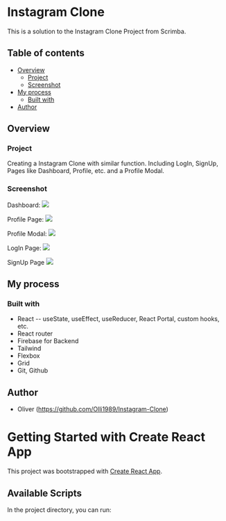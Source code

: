 # Instagram Clone

This is a solution to the Instagram Clone Project from Scrimba. 

## Table of contents

- [Overview](#overview)
  - [Project](#the-challenge)
  - [Screenshot](#screenshot)
- [My process](#my-process)
  - [Built with](#built-with)
- [Author](#author)

## Overview

### Project

Creating a Instagram Clone with similar function. 
Including LogIn, SignUp, Pages like Dashboard, Profile, etc. and a Profile Modal.

### Screenshot

Dashboard:
![](./images/Screenshot1.png)

Profile Page:
![](./images/Screenshot2.png)

Profile Modal:
![](./images/Screenshot3.png)

LogIn Page:
![](./images/Screenshot4.png)

SignUp Page
![](./images/Screenshot5.png)

## My process

### Built with

- React
-- useState, useEffect, useReducer, React Portal, custom hooks, etc.
- React router
- Firebase for Backend
- Tailwind
- Flexbox
- Grid
- Git, Github

## Author

- Oliver (https://github.com/Olli1989/Instagram-Clone)

# Getting Started with Create React App

This project was bootstrapped with [Create React App](https://github.com/facebook/create-react-app).

## Available Scripts

In the project directory, you can run:
